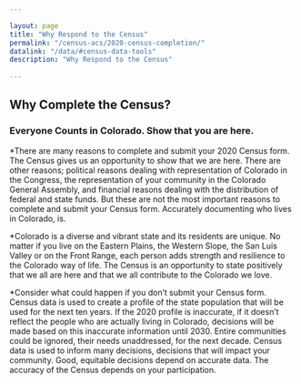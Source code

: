 ```yaml
---

layout: page
title: "Why Respond to the Census"
permalink: "/census-acs/2020-census-completion/"
datalink: "/data/#census-data-tools"
description: "Why Respond to the Census"
    
---
```


## Why Complete the Census?

### Everyone Counts in Colorado.  Show that you are here.
*There are many reasons to complete and submit your 2020 Census form. The Census gives us an opportunity to show that we are here. There are other reasons; political reasons dealing with representation of Colorado in the Congress, the representation of your community in the Colorado General Assembly, and financial reasons dealing with the distribution of federal and state funds. But these are not the most important reasons to complete and submit your Census form.  Accurately documenting who lives in Colorado, is.
  
*Colorado is a diverse and vibrant state and its residents are unique. No matter if you live on the Eastern Plains, the Western Slope, the San Luis Valley or on the Front Range, each person adds strength and resilience to the Colorado way of life. The Census is an opportunity to state positively that we all are here and that we all contribute to the Colorado we love.

*Consider what could happen if you don’t submit your Census form. Census data is used to create a profile of the state population that will be used for the next ten years. If the 2020 profile is inaccurate, if it doesn’t reflect the people who are actually living in Colorado, decisions will be made based on this inaccurate information until 2030. Entire communities could be ignored, their needs unaddressed, for the next decade. Census data is used to inform many decisions, decisions that will impact your community. Good, equitable decisions depend on accurate data.  The accuracy of the Census depends on your participation.  
